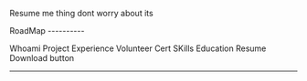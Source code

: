 Resume me thing dont worry about its





RoadMap ----------


Whoami
Project
Experience
Volunteer
Cert
SKills
Education
Resume Download button


-------------